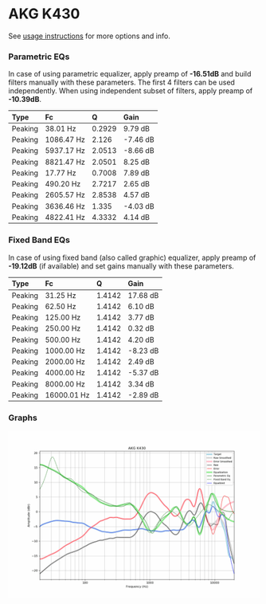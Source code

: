 # AKG K430
See [usage instructions](https://github.com/jaakkopasanen/AutoEq#usage) for more options and info.

### Parametric EQs
In case of using parametric equalizer, apply preamp of **-16.51dB** and build filters manually
with these parameters. The first 4 filters can be used independently.
When using independent subset of filters, apply preamp of **-10.39dB**.

| Type    | Fc         |      Q | Gain     |
|:--------|:-----------|:-------|:---------|
| Peaking | 38.01 Hz   | 0.2929 | 9.79 dB  |
| Peaking | 1086.47 Hz | 2.126  | -7.46 dB |
| Peaking | 5937.17 Hz | 2.0513 | -8.66 dB |
| Peaking | 8821.47 Hz | 2.0501 | 8.25 dB  |
| Peaking | 17.77 Hz   | 0.7008 | 7.89 dB  |
| Peaking | 490.20 Hz  | 2.7217 | 2.65 dB  |
| Peaking | 2605.57 Hz | 2.8538 | 4.57 dB  |
| Peaking | 3636.46 Hz | 1.335  | -4.03 dB |
| Peaking | 4822.41 Hz | 4.3332 | 4.14 dB  |

### Fixed Band EQs
In case of using fixed band (also called graphic) equalizer, apply preamp of **-19.12dB**
(if available) and set gains manually with these parameters.

| Type    | Fc          |      Q | Gain     |
|:--------|:------------|:-------|:---------|
| Peaking | 31.25 Hz    | 1.4142 | 17.68 dB |
| Peaking | 62.50 Hz    | 1.4142 | 6.10 dB  |
| Peaking | 125.00 Hz   | 1.4142 | 3.77 dB  |
| Peaking | 250.00 Hz   | 1.4142 | 0.32 dB  |
| Peaking | 500.00 Hz   | 1.4142 | 4.20 dB  |
| Peaking | 1000.00 Hz  | 1.4142 | -8.23 dB |
| Peaking | 2000.00 Hz  | 1.4142 | 2.49 dB  |
| Peaking | 4000.00 Hz  | 1.4142 | -5.37 dB |
| Peaking | 8000.00 Hz  | 1.4142 | 3.34 dB  |
| Peaking | 16000.01 Hz | 1.4142 | -2.89 dB |

### Graphs
![](./AKG%20K430.png)
